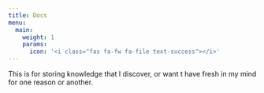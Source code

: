 ```yaml
---
title: Docs
menu:
  main:
    weight: 1
    params:
      icon: '<i class="fas fa-fw fa-file text-success"></i>'
---
```


This is for storing knowledge that I discover, or want t have fresh in my mind for one reason or another.
